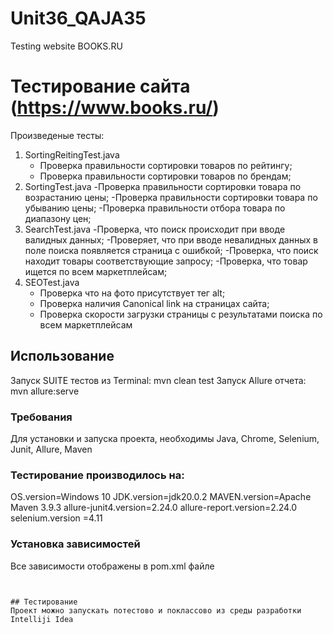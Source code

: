 # Unit36_QAJA35
Testing website BOOKS.RU 
# Тестирование сайта (https://www.books.ru/)

Произведеные тесты:
1. SortingReitingTest.java
   - Проверка правильности сортировки товаров по рейтингу;
   - Проверка правильности сортировки товаров по брендам;
2. SortingTest.java
   -Проверка правильности сортировки товара по возрастанию цены;
   -Проверка правильности сортировки товара по убыванию цены;
   -Проверка правильности отбора товара по диапазону цен;
3. SearchTest.java
   -Проверка, что поиск происходит при вводе валидных данных;
   -Проверяет, что при вводе невалидных данных в поле поиска появляется страница с ошибкой;
   -Проверка, что поиск находит товары соответствующие запросу;
   -Проверка, что товар ищется по всем маркетплейсам;
4. SEOTest.java
   - Проверка что на фото присутствует тег alt;
   - Проверка наличия Canonical link на страницах сайта;
   - Проверка скорости загрузки страницы с результатами поиска по всем маркетплейсам
   


## Использование
Запуск SUITE тестов из Terminal:
mvn clean test
Запуск Allure отчета:
mvn allure:serve


### Требования
Для установки и запуска проекта, необходимы Java, Chrome, Selenium, Junit, Allure, Maven 
### Тестирование производилось на:
OS.version=Windows 10
JDK.version=jdk20.0.2
MAVEN.version=Apache Maven 3.9.3
allure-junit4.version=2.24.0
allure-report.version=2.24.0
selenium.version =4.11

### Установка зависимостей
Все зависимости отображены в pom.xml файле
```


## Тестирование
Проект можно запускать потестово и поклассово из среды разработки Intelliji Idea 
